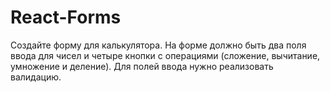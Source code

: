 # React-Forms
Создайте форму для калькулятора. На форме должно быть два поля ввода для чисел и четыре кнопки с операциями (сложение, вычитание, умножение и деление).
Для полей ввода нужно реализовать валидацию.
